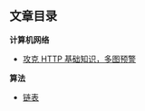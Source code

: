 ## 文章目录

**计算机网络**

- [攻克 HTTP 基础知识，多图预警](https://github.com/WJCHumble/Blog/issues/1)

**算法**

- [链表](https://github.com/WJCHumble/Blog/issues/2)
